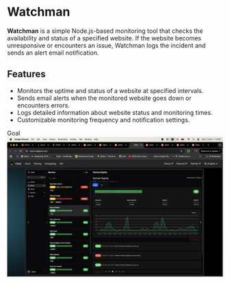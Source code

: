 # Watchman

**Watchman** is a simple Node.js-based monitoring tool that checks the availability and status of a specified website. If the website becomes unresponsive or encounters an issue, Watchman logs the incident and sends an alert email notification.

## Features

- Monitors the uptime and status of a website at specified intervals.
- Sends email alerts when the monitored website goes down or encounters errors.
- Logs detailed information about website status and monitoring times.
- Customizable monitoring frequency and notification settings.

Goal![monitor dashboard](image.png)